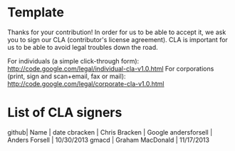 # Template

Thanks for your contribution! In order for us to be able to accept it, we ask you to sign our CLA (contributor's license agreement). CLA is important for us to be able to avoid legal troubles down the road.

For individuals (a simple click-through form): http://code.google.com/legal/individual-cla-v1.0.html For corporations (print, sign and scan+email, fax or mail): http://code.google.com/legal/corporate-cla-v1.0.html


# List of CLA signers

github| Name | date
cbracken | Chris Bracken | Google
andersforsell | Anders Forsell | 10/30/2013
gmacd | Graham MacDonald | 11/17/2013 
